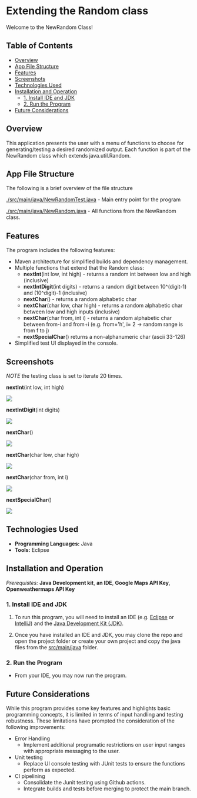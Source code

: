 # Extending the Random class

Welcome to the NewRandom Class!

## Table of Contents
  - [Overview](#overview)
  - [App File Structure](#app-file-structure)
  - [Features](#features)
  - [Screenshots](#screenshots)
  - [Technologies Used](#technologies-used)
  - [Installation and Operation](#installation-and-operation)
    - [1. Install IDE and JDK](#1-install-ide-and-jdk)
    - [2. Run the Program](#2-run-the-program)
  - [Future Considerations](#future-considerations)
  
## Overview

This application presents the user with a menu of functions to choose for generating/testing a desired randomized output. Each function is part of the NewRandom class which extends java.util.Random.

## App File Structure
The following is a brief overview of the file structure

[./src/main/java/NewRandomTest.java](https://github.com/voyagerfan/Extending-the-Random-Class/blob/main/src/main/java/NewRandomTest.java) - Main entry point for the program

[./src/main/java/NewRandom.java](https://github.com/voyagerfan/Extending-the-Random-Class/blob/main/src/main/java/NewRandom.java) - All functions from the NewRandom class.

## Features

The program includes the following features:

* Maven architecture for simplified builds and dependency management.
* Multiple functions that extend that the Random class:
  * **nextInt**(int low, int high) - returns a random int between low and high (inclusive)
  * **nextIntDigit**(int digits) - returns a random digit between 10^(digit-1) and (10^digit)-1 (inclusive)
  * **nextChar**() - returns a random alphabetic char
  * **nextChar**(char low, char high) - returns a random alphabetic char between low and high inputs (inclusive)
  * **nextChar**(char from, int i) - returns a random alphabetic char between from-i and from+i (e.g. from='h', i= 2 -> random range is from f to j)
  * **nextSpecialChar**() returns a non-alphanumeric char (ascii 33-126)
* Simplified test UI displayed in the console.

## Screenshots
*NOTE* the testing class is set to iterate 20 times.

**nextInt**(int low, int high) 

![](./screenshots/nextInt().png)

**nextIntDigit**(int digits)

![](./screenshots/nextIntDigits().png)

**nextChar**() 

![](./screenshots/nextChar().png)

**nextChar**(char low, char high) 

![](./screenshots/nextCar(from-to).png) 

**nextChar**(char from, int i)

![](./screenshots/nextChar(char-to-i).png) 

**nextSpecialChar**()

![](./screenshots/nextSpecialChar().png) 

## Technologies Used

- **Programming Languages:** Java
- **Tools:** Eclipse

## Installation and Operation

*Prerequistes:* **Java Development kit**, **an IDE**, **Google Maps API Key**, **Openweathermaps API Key**  

### 1. Install IDE and JDK

1) To run this program, you will need to install an IDE (e.g. [Eclipse](https://www.eclipse.org/downloads/) or [IntelliJ](https://www.jetbrains.com/help/idea/installation-guide.html#toolbox)) and the [Java Development Kit (JDK)](https://www.oracle.com/java/technologies/downloads/).

2) Once you have installed an IDE and JDK, you may clone the repo and open the project folder or create your own project and copy the java files from the [src/main/java](https://github.com/voyagerfan/Extending-the-Random-Class/tree/main/src/main/java) folder. 


### 2. Run the Program
* From your IDE, you may now run the program.

## Future Considerations
While this program provides some key features and highlights basic programming concepts, it is limited in terms of input handling and testing robustness. These limitations have prompted the consideration of the following improvements:

* Error Handling
  * Implement additional programatic restrictions on user input ranges with appropriate messaging to the user.
* Unit testing
  * Replace UI console testing with JUnit tests to ensure the functions perform as expected.
* CI pipelining
  * Consolidate the Junit testing using Github actions.
  * Integrate builds and tests before merging  to protect the main branch.









